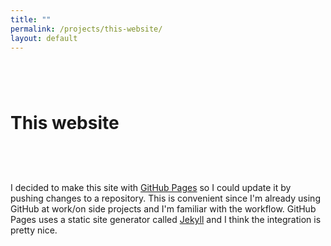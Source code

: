 ```yaml
---
title: ""
permalink: /projects/this-website/
layout: default
---
```

# This website <a href="https://github.com/zbo14/zbo14.github.io"><svg class="svg-icon" style="vertical-align:middle"><use xlink:href="{{ '/assets/minima-social-icons.svg#github' | relative_url }}"></use></svg></a>

I decided to make this site with [GitHub Pages](https://pages.github.com/) so I could update it by pushing changes to a repository. This is convenient since I'm already using GitHub at work/on side projects and I'm familiar with the workflow. GitHub Pages uses a static site generator called [Jekyll](https://jekyllrb.com/) and I think the integration is pretty nice.
